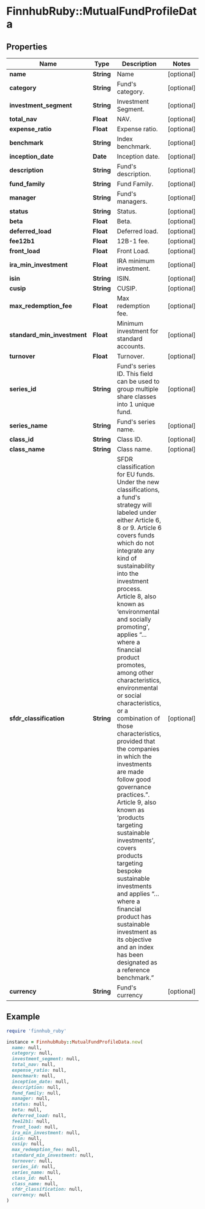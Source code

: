# FinnhubRuby::MutualFundProfileData

## Properties

| Name | Type | Description | Notes |
| ---- | ---- | ----------- | ----- |
| **name** | **String** | Name | [optional] |
| **category** | **String** | Fund&#39;s category. | [optional] |
| **investment_segment** | **String** | Investment Segment. | [optional] |
| **total_nav** | **Float** | NAV. | [optional] |
| **expense_ratio** | **Float** | Expense ratio. | [optional] |
| **benchmark** | **String** | Index benchmark. | [optional] |
| **inception_date** | **Date** | Inception date. | [optional] |
| **description** | **String** | Fund&#39;s description. | [optional] |
| **fund_family** | **String** | Fund Family. | [optional] |
| **manager** | **String** | Fund&#39;s managers. | [optional] |
| **status** | **String** | Status. | [optional] |
| **beta** | **Float** | Beta. | [optional] |
| **deferred_load** | **Float** | Deferred load. | [optional] |
| **fee12b1** | **Float** | 12B-1 fee. | [optional] |
| **front_load** | **Float** | Front Load. | [optional] |
| **ira_min_investment** | **Float** | IRA minimum investment. | [optional] |
| **isin** | **String** | ISIN. | [optional] |
| **cusip** | **String** | CUSIP. | [optional] |
| **max_redemption_fee** | **Float** | Max redemption fee. | [optional] |
| **standard_min_investment** | **Float** | Minimum investment for standard accounts. | [optional] |
| **turnover** | **Float** | Turnover. | [optional] |
| **series_id** | **String** | Fund&#39;s series ID. This field can be used to group multiple share classes into 1 unique fund. | [optional] |
| **series_name** | **String** | Fund&#39;s series name. | [optional] |
| **class_id** | **String** | Class ID. | [optional] |
| **class_name** | **String** | Class name. | [optional] |
| **sfdr_classification** | **String** | SFDR classification for EU funds. Under the new classifications, a fund&#39;s strategy will labeled under either Article 6, 8 or 9. Article 6 covers funds which do not integrate any kind of sustainability into the investment process. Article 8, also known as ‘environmental and socially promoting’, applies “… where a financial product promotes, among other characteristics, environmental or social characteristics, or a combination of those characteristics, provided that the companies in which the investments are made follow good governance practices.”. Article 9, also known as ‘products targeting sustainable investments’, covers products targeting bespoke sustainable investments and applies “… where a financial product has sustainable investment as its objective and an index has been designated as a reference benchmark.” | [optional] |
| **currency** | **String** | Fund&#39;s currency | [optional] |

## Example

```ruby
require 'finnhub_ruby'

instance = FinnhubRuby::MutualFundProfileData.new(
  name: null,
  category: null,
  investment_segment: null,
  total_nav: null,
  expense_ratio: null,
  benchmark: null,
  inception_date: null,
  description: null,
  fund_family: null,
  manager: null,
  status: null,
  beta: null,
  deferred_load: null,
  fee12b1: null,
  front_load: null,
  ira_min_investment: null,
  isin: null,
  cusip: null,
  max_redemption_fee: null,
  standard_min_investment: null,
  turnover: null,
  series_id: null,
  series_name: null,
  class_id: null,
  class_name: null,
  sfdr_classification: null,
  currency: null
)
```

